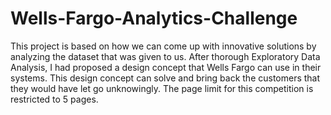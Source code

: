 # Wells-Fargo-Analytics-Challenge
This project is based on how we can come up with innovative solutions by analyzing the dataset that was given to us. After thorough Exploratory Data Analysis, I had proposed a design concept that Wells Fargo can use in their systems. This design concept can solve and bring back the customers that they would have let go unknowingly.
The page limit for this competition is restricted to 5 pages.
